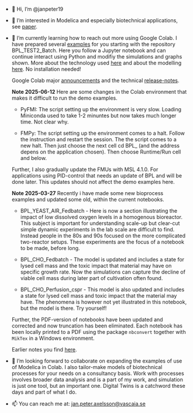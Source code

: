 - 👋 Hi, I’m @janpeter19
- 👀 I’m interested in Modelica and especially biotechnical applications, see
[paper](https://www.researchgate.net/publication/378889007_Design_ideas_behind_Bioprocess_Library_for_Modelica).
- 🌱 I’m currently learning how to reach out more using Google Colab. I have prepared several 
[examples](https://github.com/janpeter19/References/blob/main/Examples_used.md)
for you starting with the repository BPL_TEST2_Batch. Here you follow a Jupyter notebook and can continue interact using Python and modifiy the simulations and graphs shown. More about the technology used
[here](https://github.com/janpeter19/References/blob/main/Technology_used.md) and about the modelling 
[here](https://github.com/janpeter19/References/blob/main/Modelling_used.md).
No installation needed!

   Google Colab major 
   [announcements](https://medium.com/google-colab) and the technical
   [release-notes](https://colab.research.google.com/notebooks/relnotes.ipynb).

  **Note 2025-06-12** Here are some changes in the Colab environment that makes it difficult to run the demo examples.

   * PyFMI: The script setting up the environment is very slow. Loading Miniconda used to take 1-2 minuntes but now takes much longer time. Not clear why.

   * FMPy: The script setting up the environment comes to a halt. Follow the instruction and restart the session.  The the script comes to a new halt. Then just choose the next cell cd BPL_ (and the address depens on the application chosen). Then choose Runtime/Run cell and below.

  Further, I also gradually update the FMUs with MSL 4.1.0. For applications using PID-control that needs an update of BPL and will be done later. This updates should not affect the demo examples here. 

  **Note 2025-03-27** Recently i have made some new bioprocess examples and updated some old, within the current notebooks.

  * BPL\_YEAST\_AIR\_Fedbatch - Here is now a section illustrating the impact of low dissolved oxygen levels in a homogenous bioreactor. 
    This subject is important for understanding scale-up but clear-cut simple dynamic experiments in the lab scale are difficult to find. 
    Instead people in the 80s and 90s focused on the more complicated two-reactor setups. These experiments are the focus of a notebook to 
    be made, before long.

  * BPL\_CHO\_Fedbatch - The model is updated and includes a state for lysed cell mass and the toxic impact that material may have on 
    specific growth rate. Now the simulations can capture the decline of viable cell mass during later part of cultivation often found.

  * BPL\_CHO\_Perfusion\_cspr - This model is also updated and includes a state for lysed cell mass and toxic impact that the material may 
    have. The phenomena is however not yet illustrated in this notebook, but the model is there. Try yourself!

  Further, the PDF-version of notebooks have been updated and corrected and now truncation has been eliminated. Each notebook has been 
  locally printed to a PDF using the package `nbconvert` together with `MikTex` in a Windows environment.

 



   Earlier notes you find [here](https://github.com/janpeter19/References/blob/main/Notes.md).

- 💞️ I’m looking forward to collaborate on expanding the examples of use of Modelica in Colab. I also tailor-make models of biotechnical processes for your needs on a consultancy basis. Work with processes involves broader data analysis and is a part of my work, and simulation is just one tool, but an important one. Digital Twins is a catchword these days and part of what I do.

- 📫 You can reach me at: jan.peter.axelsson@vascaia.se

<!---
janpeter19/janpeter19 is a ✨ special ✨ repository because its `README.md` (this file) appears on your GitHub profile.
You can click the Preview link to take a look at your changes.
--->
